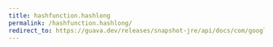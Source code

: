 ```yaml
---
title: hashfunction.hashlong
permalink: /hashfunction.hashlong/
redirect_to: https://guava.dev/releases/snapshot-jre/api/docs/com/google/common/hash/HashFunction.html#hashLong-long-
---
```

